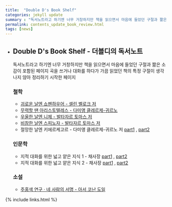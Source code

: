 ```yaml
---
title:  "Double D's Book Shelf"
categories: jekyll update
summary : "독서노트라고 하기엔 너무 거창하지만 책을 읽으면서 마음에 들었던 구절과 짦은 소감이 포함된 페이지"
permalink: contents_update_book_review.html
tags: [news]
---
```


- ## Double D's Book Shelf - 더블디의 독서노트

  독서노트라고 하기엔 너무 거창하지만 책을 읽으면서 마음에 들었던 구절과 짦은 소감이 포함된 페이지
  곡을 쓰거나 대화를 하다가 가끔 읽었던 책의 특정 구절이 생각나지 않아 정리하기 시작한 페이지

  ### 철학   

  - [괴로운 날엔 쇼펜하우어 - 셀린 벨로크 저](https://ddbook.tistory.com/2)
  - [무력할 땐 아리스토텔레스 - 다미앵 클레르제-귀르노](https://ddbook.tistory.com/3)
  - [우울한 날엔 니체 - 발타자르 토마스 저](https://ddbook.tistory.com/4)
  - [비참한 날엔 스피노자 - 발타자르 토마스 저](https://ddbook.tistory.com/5)
  - 절망한 날엔 키에르케고르 - 다미앵 클레르제-귀르노 저 [part1](https://ddbook.tistory.com/6) , [part2](https://ddbook.tistory.com/22)

  ### 인문학

  - 지적 대화를 위한 넓고 얕은 지식 1 - 채사장 [part1](https://ddbook.tistory.com/7) , [part2](https://ddbook.tistory.com/23)
  - 지적 대화를 위한 넓고 얕은 지식 2 - 채사장 [part1](https://ddbook.tistory.com/8) , [part2](https://ddbook.tistory.com/24)

  ### 소설
  
  - [주홍색 연구 · 네 사람의 서명 - 아서 코난 도일](https://ddbook.tistory.com/10)

{% include links.html %}
